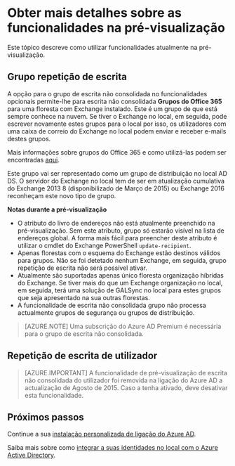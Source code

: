 <properties
   pageTitle="Ligação do Azure AD: Funcionalidades na pré-visualização | Microsoft Azure"
   description="Este tópico descreve no mais funcionalidades de detalhe que se encontram na pré-visualizar na ligação do Azure AD."
   services="active-directory"
   documentationCenter=""
   authors="andkjell"
   manager="femila"
   editor=""/>

<tags
   ms.service="active-directory"  
   ms.workload="identity"
   ms.tgt_pltfrm="na"
   ms.devlang="na"
   ms.topic="article"
   ms.date="06/27/2016"
   ms.author="billmath"/>

# <a name="more-details-about-features-in-preview"></a>Obter mais detalhes sobre as funcionalidades na pré-visualização
Este tópico descreve como utilizar funcionalidades atualmente na pré-visualização.

## <a name="group-writeback"></a>Grupo repetição de escrita
A opção para o grupo de escrita não consolidada no funcionalidades opcionais permite-lhe para escrita não consolidada **Grupos do Office 365** para uma floresta com Exchange instalado. Este é um grupo de que está sempre conhece na nuvem. Se tiver o Exchange no local, em seguida, pode escrever novamente estes grupos para o local por isso, os utilizadores com uma caixa de correio do Exchange no local podem enviar e receber e-mails destes grupos.

Mais informações sobre grupos do Office 365 e como utilizá-las podem ser encontradas [aqui](http://aka.ms/O365g).

Este grupo vai ser representado como um grupo de distribuição no local AD DS. O servidor do Exchange no local tem de ser em atualização cumulativa do Exchange 2013 8 (disponibilizado de Março de 2015) ou Exchange 2016 reconheçam este novo tipo de grupo.

**Notas durante a pré-visualização**

- O atributo do livro de endereços não está atualmente preenchido na pré-visualização. Sem este atributo, grupo só estarão visível na lista de endereços global. A forma mais fácil para preencher deste atributo é utilizar o cmdlet do Exchange PowerShell `update-recipient`.
- Apenas florestas com o esquema do Exchange estão destinos válidos para grupos. Não se foi detetado nenhum Exchange, em seguida, grupo repetição de escrita não será possível ativar.
- Atualmente são suportadas apenas único floresta organização híbridas do Exchange. Se tiver mais do que um Exchange organização no local, em seguida, terá uma solução de GALSync no local para estes grupos que seja apresentado na sua outras florestas.
- A funcionalidade de escrita não consolidada grupo não processa actualmente grupos de segurança ou grupos de distribuição.

>[AZURE.NOTE] Uma subscrição do Azure AD Premium é necessária para o grupo de escrita não consolidada.

## <a name="user-writeback"></a>Repetição de escrita de utilizador
> [AZURE.IMPORTANT] A funcionalidade de pré-visualização de escrita não consolidada do utilizador foi removida na ligação do Azure AD a actualização de Agosto de 2015. Caso a tenha ativado, deve desativar esta funcionalidade.

## <a name="next-steps"></a>Próximos passos
Continue a sua [instalação personalizada de ligação do Azure AD](./connect/active-directory-aadconnect-get-started-custom.md).

Saiba mais sobre como [integrar a suas identidades no local com o Azure Active Directory](active-directory-aadconnect.md).
